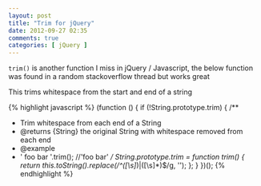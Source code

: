 ```yaml
---
layout: post
title: "Trim for jQuery"
date: 2012-09-27 02:35
comments: true
categories: [ jQuery ]
---
```

`trim()` is another function I miss in jQuery / Javascript, the below function was found in a random stackoverflow thread 
but works great

This trims whitespace from the start and end of a string

{% highlight javascript %}
(function () {
 if (!String.prototype.trim) {
 /**
  * Trim whitespace from each end of a String
  * @returns {String} the original String with whitespace removed from each end
  * @example
  * ' foo bar    '.trim(); //'foo bar'
  */
 String.prototype.trim = function trim() {
 return this.toString().replace(/^([\s]*)|([\s]*)$/g, '');
 };
 }
 })();
 {% endhighlight %}
